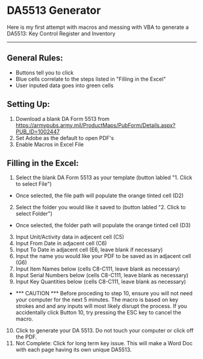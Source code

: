 # DA5513 Generator
Here is my first attempt with macros and messing with VBA to generate a DA5513: Key Control Register and Inventory

---

## General Rules:
- Buttons tell you to click
- Blue cells correlate to the steps listed in "Filling in the Excel"
- User inputed data goes into green cells

## Setting Up:
1. Download a blank DA Form 5513 from https://armypubs.army.mil/ProductMaps/PubForm/Details.aspx?PUB_ID=1002447
2. Set Adobe as the default to open PDF's
3. Enable Macros in Excel File

## Filling in the Excel:
1. Select the blank DA Form 5513 as your template (button labled "1. Click to select File")
  * Once selected, the file path will populate the orange tinted cell (D2)
2. Select the folder you would like it saved to (button labled "2. Click to select Folder")
  * Once selected, the folder path will populate the orange tinted cell (D3)
3. Input Unit/Activity data in adjecent cell (C5)
4. Input From Date in adjacent cell (C6)
5. Input To Date in adjacent cell (E6, leave blank if necessary)
6. Input the name you would like your PDF to be saved as in adjacent cell (G6)
7. Input Item Names below (cells C8-C111, leave blank as necessary)
8. Input Serial Numbers below (cells C8-C111, leave blank as necessary)
9. Input Key Quantities below (cells C8-C111, leave blank as necessary)
* *** CAUTION *** Before proceding to step 10, ensure you will not need your computer for the next 5 minutes. The macro is based on key strokes and
  and any inputs will most likely disrupt the process. If you accidentally click Button 10, try pressing the ESC key to cancel the macro. 
10. Click to generate your DA 5513. Do not touch your computer or click off the PDF.
11. Not Complete: Click for long term key issue. This will make a Word Doc with each page having its own unique DA5513.

